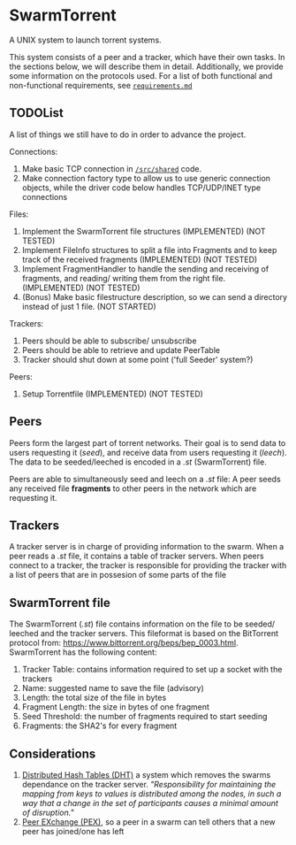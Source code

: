 # SwarmTorrent
A UNIX system to launch torrent systems.

This system consists of a peer and a tracker,
which have their own tasks.
In the sections below, we will describe them in detail.
Additionally, we provide some information on the protocols used.
For a list of both functional and non-functional requirements, see [`requirements.md`](/requirements.md)


## TODOList
A list of things we still have to do in order to advance the project.

Connections:
 1. Make basic TCP connection in [`/src/shared`](/src/shared/) code.
 1. Make connection factory type to allow us to use generic connection objects, while the driver code below handles TCP/UDP/INET type connections 

Files:
 1. Implement the SwarmTorrent file structures (IMPLEMENTED) (NOT TESTED)
 1. Implement FileInfo structures to split a file into Fragments and to keep track of the received fragments (IMPLEMENTED) (NOT TESTED)
 1. Implement FragmentHandler to handle the sending and receiving of fragments, and reading/ writing them from the right file. (IMPLEMENTED) (NOT TESTED)
 1. (Bonus) Make basic filestructure description, so we can send a directory instead of just 1 file. (NOT STARTED)

Trackers:
 1. Peers should be able to subscribe/ unsubscribe
 1. Peers should be able to retrieve and update PeerTable
 1. Tracker should shut down at some point ('full Seeder' system?)

Peers:
 1. Setup Torrentfile (IMPLEMENTED) (NOT TESTED)

## Peers
Peers form the largest part of torrent networks.
Their goal is to send data to users requesting it (*seed*),
and receive data from users requesting it (*leech*).
The data to be seeded/leeched is encoded in a *.st* (SwarmTorrent) file.

Peers are able to simultaneously seed and leech on a *.st* file:
A peer seeds any received file **fragments** to other peers in the network which are requesting it.

## Trackers
A tracker server is in charge of providing information to the swarm.
When a peer reads a *.st* file, it contains a table of tracker servers.
When peers connect to a tracker, the tracker is responsible for providing the tracker with a list of peers that are in possesion of some parts of the file

## SwarmTorrent file
The SwarmTorrent (*.st*) file contains information on the file to be seeded/ leeched and the tracker servers.
This fileformat is based on the BitTorrent protocol from: https://www.bittorrent.org/beps/bep_0003.html.
SwarmTorrent has the following content: 
 1. Tracker Table: contains information required to set up a socket with the trackers
 1. Name: suggested name to save the file (advisory)
 1. Length: the total size of the file in bytes
 1. Fragment Length: the size in bytes of one fragment
 1. Seed Threshold: the number of fragments required to start seeding
 1. Fragments: the SHA2's for every fragment

## Considerations

 1. [Distributed Hash Tables (DHT)](https://en.wikipedia.org/wiki/Distributed_hash_table) a system which removes the swarms dependance on the tracker server. *"Responsibility for maintaining the mapping from keys to values is distributed among the nodes, in such a way that a change in the set of participants causes a minimal amount of disruption."*
 1. [Peer EXchange (PEX)](https://en.wikipedia.org/wiki/Peer_exchange), so a peer in a swarm can tell others that a new peer has joined/one has left

